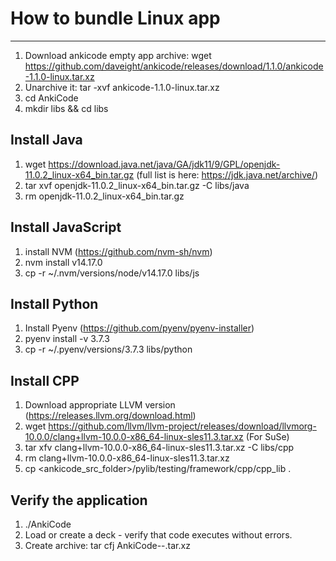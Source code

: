 # How to bundle Linux app

- - -

1. Download ankicode empty app archive: wget https://github.com/daveight/ankicode/releases/download/1.1.0/ankicode-1.1.0-linux.tar.xz
2. Unarchive it: tar -xvf ankicode-1.1.0-linux.tar.xz
3. cd AnkiCode
4. mkdir libs && cd libs

## Install Java
1. wget https://download.java.net/java/GA/jdk11/9/GPL/openjdk-11.0.2_linux-x64_bin.tar.gz (full list is here: https://jdk.java.net/archive/)
2. tar xvf openjdk-11.0.2_linux-x64_bin.tar.gz -C libs/java
3. rm openjdk-11.0.2_linux-x64_bin.tar.gz

## Install JavaScript
1. install NVM (https://github.com/nvm-sh/nvm)
2. nvm install v14.17.0
3. cp -r ~/.nvm/versions/node/v14.17.0 libs/js

## Install Python
1. Install Pyenv (https://github.com/pyenv/pyenv-installer)
2. pyenv install -v 3.7.3
3. cp -r ~/.pyenv/versions/3.7.3 libs/python

## Install CPP
1. Download appropriate LLVM version (https://releases.llvm.org/download.html)
2. wget https://github.com/llvm/llvm-project/releases/download/llvmorg-10.0.0/clang+llvm-10.0.0-x86_64-linux-sles11.3.tar.xz (For SuSe)
3. tar xfv clang+llvm-10.0.0-x86_64-linux-sles11.3.tar.xz -C libs/cpp
4. rm clang+llvm-10.0.0-x86_64-linux-sles11.3.tar.xz
5. cp <ankicode_src_folder>/pylib/testing/framework/cpp/cpp_lib .

## Verify the application
1. ./AnkiCode
2. Load or create a deck - verify that code executes without errors.
2. Create archive: tar cfj AnkiCode-<version>-<Linux Distro>.tar.xz
